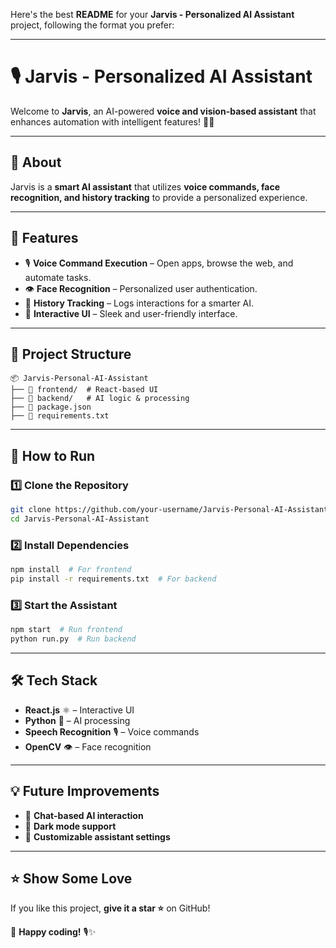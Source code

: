 Here's the best **README** for your **Jarvis - Personalized AI Assistant** project, following the format you prefer:  

---

# **🎙️ Jarvis - Personalized AI Assistant**  

Welcome to **Jarvis**, an AI-powered **voice and vision-based assistant** that enhances automation with intelligent features! 🚀🤖  

---

## 📌 **About**  
Jarvis is a **smart AI assistant** that utilizes **voice commands, face recognition, and history tracking** to provide a personalized experience.  

---

## 🎯 **Features**  
- 🎙️ **Voice Command Execution** – Open apps, browse the web, and automate tasks.  
- 👁️ **Face Recognition** – Personalized user authentication.  
- 📜 **History Tracking** – Logs interactions for a smarter AI.  
- 🎨 **Interactive UI** – Sleek and user-friendly interface.  

---

## 📂 **Project Structure**  
```
📦 Jarvis-Personal-AI-Assistant  
├── 📁 frontend/  # React-based UI  
├── 📁 backend/   # AI logic & processing  
├── 📄 package.json  
├── 📄 requirements.txt  
```

---

## 🚀 **How to Run**  
### **1️⃣ Clone the Repository**  
```bash
git clone https://github.com/your-username/Jarvis-Personal-AI-Assistant.git  
cd Jarvis-Personal-AI-Assistant  
```
### **2️⃣ Install Dependencies**  
```bash
npm install  # For frontend  
pip install -r requirements.txt  # For backend  
```
### **3️⃣ Start the Assistant**  
```bash
npm start  # Run frontend  
python run.py  # Run backend  
```

---

## 🛠 **Tech Stack**  
- **React.js** ⚛️ – Interactive UI  
- **Python** 🐍 – AI processing  
- **Speech Recognition** 🎙️ – Voice commands  
- **OpenCV** 👁️ – Face recognition  

---

## 💡 **Future Improvements**  
- 📌 **Chat-based AI interaction**  
- 🌙 **Dark mode support**  
- 🔄 **Customizable assistant settings**  

---

## ⭐ **Show Some Love**  
If you like this project, **give it a star ⭐** on GitHub!  

🚀 **Happy coding!** 🎙️✨

